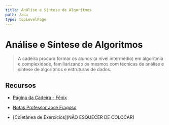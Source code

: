 ```yaml
---
title: Análise e Síntese de Algoritmos
path: /asa
type: topLevelPage
---
```


# Análise e Síntese de Algoritmos

> A cadeira procura formar os alunos (a nível intermédio) em algoritmia e complexidade, familiarizando os mesmos com técnicas de análise e síntese de algoritmos e estruturas de dados.

## Recursos

- [Página da Cadeira - Fénix](https://fenix.tecnico.ulisboa.pt/disciplinas/ASA/2021-2022/1-semestre)

- [Notas Professor José Fragoso](https://web.tecnico.ulisboa.pt/jose.fragoso/#teaching)

- [Coletânea de Exercícios](NÃO ESQUECER DE COLOCAR)
